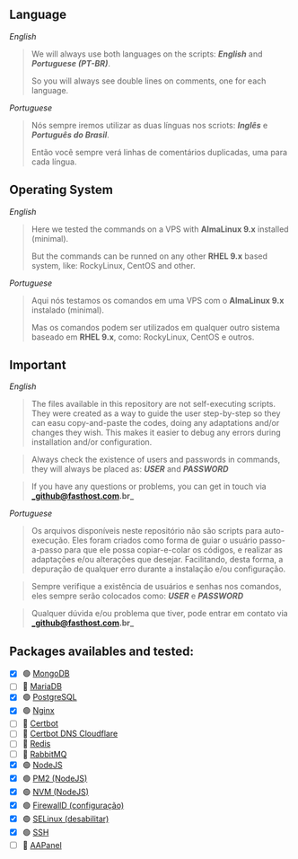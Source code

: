 ## Language

_English_
> We will always use both languages on the scripts: **_English_** and **_Portuguese (PT-BR)_**.
> 
> So you will always see double lines on comments, one for each language.

_Portuguese_
> Nós sempre iremos utilizar as duas línguas nos scriots: **_Inglês_** e **_Português do Brasil_**.
>
> Então você sempre verá linhas de comentários duplicadas, uma para cada língua.

## Operating System

_English_
>  Here we tested the commands on a VPS with **AlmaLinux 9.x** installed (minimal).
>
> But the commands can be runned on any other **RHEL 9.x** based system, like: RockyLinux, CentOS and other.

_Portuguese_
> Aqui nós testamos os comandos em uma VPS com o **AlmaLinux 9.x** instalado (minimal).
>
> Mas os comandos podem ser utilizados em qualquer outro sistema baseado em **RHEL 9.x**, como: RockyLinux, CentOS e outros.

## Important

_English_
> The files available in this repository are not self-executing scripts. They were created as a way to guide the user step-by-step so they can easu copy-and-paste the codes, doing any adaptations and/or changes they wish. This makes it easier to debug any errors during installation and/or configuration.

> Always check the existence of users and passwords in commands, they will always be placed as: **_USER_** and **_PASSWORD_**

> If you have any questions or problems, you can get in touch via **_github@fasthost.com.br_**

_Portuguese_
> Os arquivos disponíveis neste repositório não são scripts para auto-execução. Eles foram criados como forma de guiar o usuário passo-a-passo para que ele possa copiar-e-colar os códigos, e realizar as adaptações e/ou alterações que desejar. Facilitando, desta forma, a depuração de qualquer erro durante a instalação e/ou configuração.

> Sempre verifique a existência de usuários e senhas nos comandos, eles sempre serão colocados como: **_USER_** e **_PASSWORD_**

> Qualquer dúvida e/ou problema que tiver, pode entrar em contato via **_github@fasthost.com.br_**

## Packages availables and tested:
- [X] :green_circle: [MongoDB](mongodb/)
- [ ] :red_circle: [MariaDB](mariadb/)
- [X] :green_circle: [PostgreSQL](postgresql/)
- [X] :green_circle: [Nginx](nginx/)
- [ ] :red_circle: [Certbot](certbot/)
- [ ] :red_circle: [Certbot DNS Cloudflare](certbot/)
- [ ] :red_circle: [Redis](redis/)
- [ ] :red_circle: [RabbitMQ](rabbitmq/)
- [X] :green_circle: [NodeJS](nodejs/)
- [X] :green_circle: [PM2 (NodeJS)](nodejs/)
- [X] :green_circle: [NVM (NodeJS)](nodejs/)
- [X] :green_circle: [FirewallD (configuração)](system/)
- [X] :green_circle: [SELinux (desabilitar)](system/)
- [X] :green_circle: [SSH](system/)
- [ ] :red_circle: [AAPanel](aapanel/)
